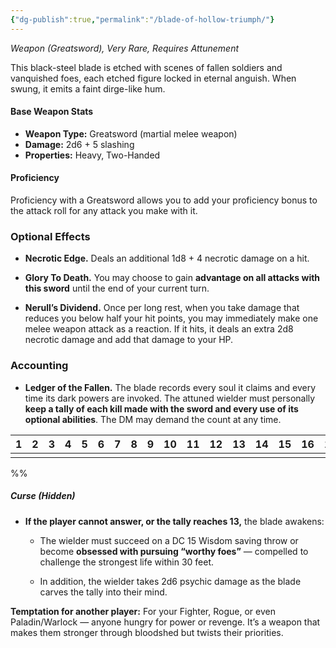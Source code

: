 ```yaml
---
{"dg-publish":true,"permalink":"/blade-of-hollow-triumph/"}
---
```


_Weapon (Greatsword), Very Rare, Requires Attunement_

This black-steel blade is etched with scenes of fallen soldiers and vanquished foes, each etched figure locked in eternal anguish. When swung, it emits a faint dirge-like hum.

#### Base Weapon Stats

- **Weapon Type:** Greatsword (martial melee weapon)
- **Damage:** 2d6 + 5 slashing
- **Properties:** Heavy, Two-Handed

#### Proficiency 

Proficiency with a Greatsword allows you to add your proficiency bonus to the attack roll for any attack you make with it.

### **Optional Effects**

- **Necrotic Edge.** Deals an additional 1d8 + 4 necrotic damage on a hit.
    
- **Glory To Death.** You may choose to gain **advantage on all attacks with this sword** until the end of your current turn.
    
- **Nerull’s Dividend.** Once per long rest, when you take damage that reduces you below half your hit points, you may immediately make one melee weapon attack as a reaction. If it hits, it deals an extra 2d8 necrotic damage and add that damage to your HP.
    

### Accounting
- **Ledger of the Fallen.** The blade records every soul it claims and every time its dark powers are invoked. The attuned wielder must personally **keep a tally of each kill made with the sword and every use of its optional abilities**. The DM may demand the count at any time. 

| 1<center></center> | 2   | 3   | 4   | 5   | 6   | 7   | 8   | 9   | 10  | 11  | 12  | 13  | 14  | 15  | 16  | 17  | 18  | 19  | 20  |
| ------------------ | --- | --- | --- | --- | --- | --- | --- | --- | --- | --- | --- | --- | --- | --- | --- | --- | --- | --- | --- |
|                    |     |     |     |     |     |     |     |     |     |     |     |     |     |     |     |     |     |     |     |


%%
##### Curse (Hidden)

- **If the player cannot answer, or the tally reaches 13,** the blade awakens:
    
    - The wielder must succeed on a DC 15 Wisdom saving throw or become **obsessed with pursuing “worthy foes”** — compelled to challenge the strongest life within 30 feet.
        
    - In addition, the wielder takes 2d6 psychic damage as the blade carves the tally into their mind.


**Temptation for another player:** For your Fighter, Rogue, or even Paladin/Warlock — anyone hungry for power or revenge. It’s a weapon that makes them stronger through bloodshed but twists their priorities.